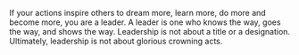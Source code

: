 If your actions inspire others to dream more, learn more, do more and become more, you are a leader. A leader is one who knows the way, goes the way, and shows the way. Leadership is not about a title or a designation. Ultimately, leadership is not about glorious crowning acts.
